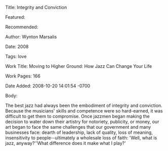 Title: Integrity and Conviction

Featured: 

Recommended: 

Author: Wynton Marsalis

Date: 2008

Tags: love

Work Title: Moving to Higher Ground: How Jazz Can Change Your Life

Work Pages:  166

Date Added: 2008-10-20 14:01:54 -0700

Body:

The best jazz had always been the embodiment of integrity and conviction. Because the musicians' skills and competence were so hard-earned, it was difficult to get them to compromise. Once jazzmen began making the decision to water down their artistry for notoriety, publicity, or money, our art began to face the same challenges that our government and many businesses face: dearth of leadership, lack of quality, loss of meaning, insensitivity to people--ultimately a wholesale loss of faith: 'Well, what is jazz, anyway?''What difference does it make what I play?'


